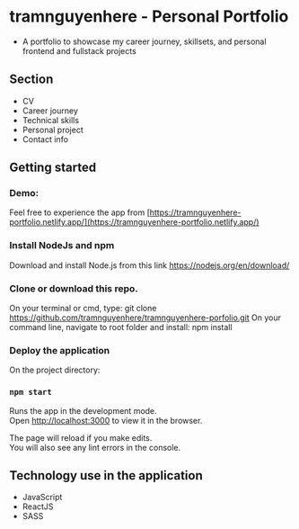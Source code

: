 # tramnguyenhere - Personal Portfolio

- A portfolio to showcase my career journey, skillsets, and personal frontend and fullstack projects

## Section

- CV
- Career journey
- Technical skills
- Personal project
- Contact info

## Getting started

### Demo:

Feel free to experience the app from [https://tramnguyenhere-portfolio.netlify.app/](https://tramnguyenhere-portfolio.netlify.app/)

### Install NodeJs and npm

Download and install Node.js from this link https://nodejs.org/en/download/

### Clone or download this repo.

On your terminal or cmd, type: git clone https://github.com/tramnguyenhere/tramnguyenhere-porfolio.git
On your command line, navigate to root folder and install: npm install

### Deploy the application

On the project directory:

### `npm start`

Runs the app in the development mode.\
Open [http://localhost:3000](http://localhost:3000) to view it in the browser.

The page will reload if you make edits.\
You will also see any lint errors in the console.

## Technology use in the application

- JavaScript
- ReactJS
- SASS
